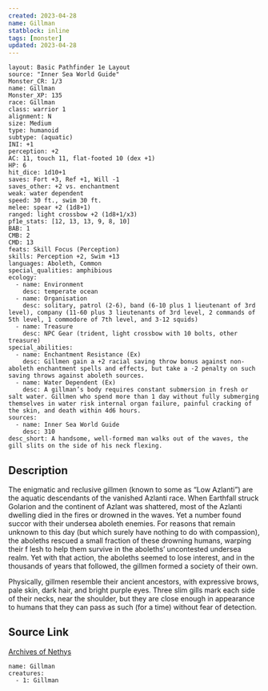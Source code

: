 ```yaml
---
created: 2023-04-28
name: Gillman
statblock: inline
tags: [monster]
updated: 2023-04-28
---
```

```statblock
layout: Basic Pathfinder 1e Layout
source: "Inner Sea World Guide"
Monster_CR: 1/3
name: Gillman
Monster_XP: 135
race: Gillman
class: warrior 1
alignment: N
size: Medium
type: humanoid
subtype: (aquatic)
INI: +1
perception: +2
AC: 11, touch 11, flat-footed 10 (dex +1)
HP: 6
hit_dice: 1d10+1
saves: Fort +3, Ref +1, Will -1
saves_other: +2 vs. enchantment
weak: water dependent
speed: 30 ft., swim 30 ft.
melee: spear +2 (1d8+1)
ranged: light crossbow +2 (1d8+1/x3)
pf1e_stats: [12, 13, 13, 9, 8, 10]
BAB: 1
CMB: 2
CMD: 13
feats: Skill Focus (Perception)
skills: Perception +2, Swim +13
languages: Aboleth, Common
special_qualities: amphibious
ecology:
  - name: Environment
    desc: temperate ocean
  - name: Organisation
    desc: solitary, patrol (2-6), band (6-10 plus 1 lieutenant of 3rd level), company (11-60 plus 3 lieutenants of 3rd level, 2 commands of 5th level, 1 commodore of 7th level, and 3-12 squids)
  - name: Treasure
    desc: NPC Gear (trident, light crossbow with 10 bolts, other treasure)
special_abilities:
  - name: Enchantment Resistance (Ex)
    desc: Gillmen gain a +2 racial saving throw bonus against non-aboleth enchantment spells and effects, but take a -2 penalty on such saving throws against aboleth sources.
  - name: Water Dependent (Ex)
    desc: A gillman’s body requires constant submersion in fresh or salt water. Gillmen who spend more than 1 day without fully submerging themselves in water risk internal organ failure, painful cracking of the skin, and death within 4d6 hours.
sources:
  - name: Inner Sea World Guide
    desc: 310
desc_short: A handsome, well-formed man walks out of the waves, the gill slits on the side of his neck flexing.
```
## Description
The enigmatic and reclusive gillmen (known to some as “Low Azlanti”) are the aquatic descendants of the vanished Azlanti race. When Earthfall struck Golarion and the continent of Azlant was shattered, most of the Azlanti dwelling died in the fires or drowned in the waves. Yet a number found succor with their undersea aboleth enemies. For reasons that remain unknown to this day (but which surely have nothing to do with compassion), the aboleths rescued a small fraction of these drowning humans, warping their f lesh to help them survive in the aboleths’ uncontested undersea realm. Yet with that action, the aboleths seemed to lose interest, and in the thousands of years that followed, the gillmen formed a society of their own.

Physically, gillmen resemble their ancient ancestors, with expressive brows, pale skin, dark hair, and bright purple eyes. Three slim gills mark each side of their necks, near the shoulder, but they are close enough in appearance to humans that they can pass as such (for a time) without fear of detection.
## Source Link
[Archives of Nethys](https://aonprd.com/MonsterDisplay.aspx?ItemName=Gillman)
```encounter-table
name: Gillman
creatures:
  - 1: Gillman
```
